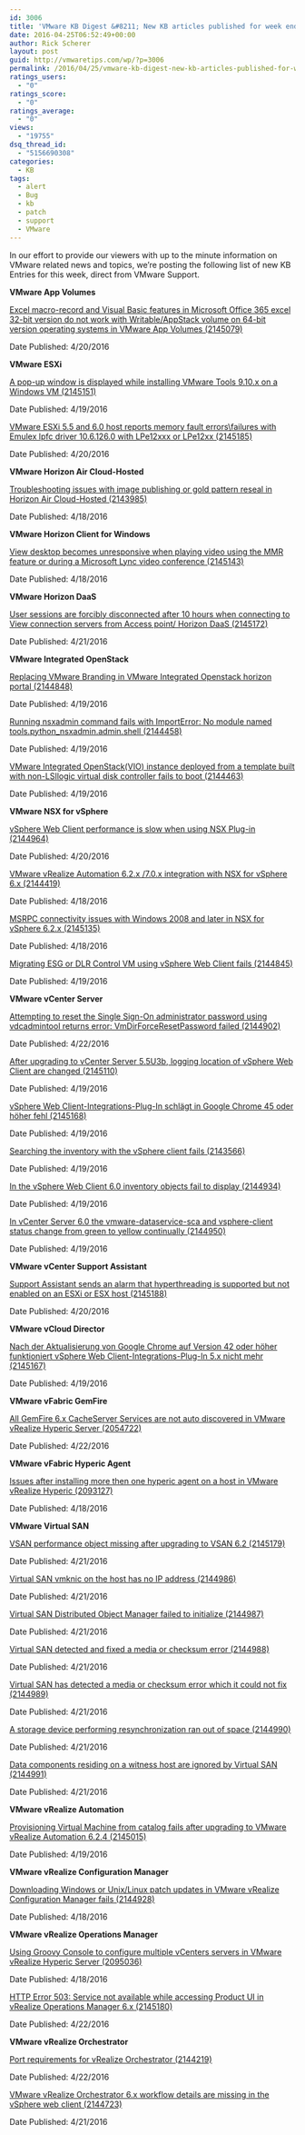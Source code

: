 ```yaml
---
id: 3006
title: 'VMware KB Digest &#8211; New KB articles published for week ending 4/23/16'
date: 2016-04-25T06:52:49+00:00
author: Rick Scherer
layout: post
guid: http://vmwaretips.com/wp/?p=3006
permalink: /2016/04/25/vmware-kb-digest-new-kb-articles-published-for-week-ending-42316/
ratings_users:
  - "0"
ratings_score:
  - "0"
ratings_average:
  - "0"
views:
  - "19755"
dsq_thread_id:
  - "5156690308"
categories:
  - KB
tags:
  - alert
  - Bug
  - kb
  - patch
  - support
  - VMware
---
```

In our effort to provide our viewers with up to the minute information on VMware related news and topics, we&#8217;re posting the following list of new KB Entries for this week, direct from VMware Support.

<!--more-->

**VMware App Volumes**
  
[Excel macro-record and Visual Basic features in Microsoft Office 365 excel 32-bit version do not work with Writable/AppStack volume on 64-bit version operating systems in VMware App Volumes (2145079)](http://vmw.re/1NLjb7n)
  
Date Published: 4/20/2016

**VMware ESXi**
  
[A pop-up window is displayed while installing VMware Tools 9.10.x on a Windows VM (2145151)](http://vmw.re/1VxsvDG)
  
Date Published: 4/19/2016
  
[VMware ESXi 5.5 and 6.0 host reports memory fault errors\failures with Emulex lpfc driver 10.6.126.0 with LPe12xxx or LPe12xx (2145185)](http://vmw.re/1NLjdfE)
  
Date Published: 4/20/2016

**VMware Horizon Air Cloud-Hosted**
  
[Troubleshooting issues with image publishing or gold pattern reseal in Horizon Air Cloud-Hosted (2143985)](http://vmw.re/1Vxstf2)
  
Date Published: 4/18/2016

**VMware Horizon Client for Windows**
  
[View desktop becomes unresponsive when playing video using the MMR feature or during a Microsoft Lync video conference (2145143)](http://vmw.re/1NLjdvS)
  
Date Published: 4/18/2016

**VMware Horizon DaaS**
  
[User sessions are forcibly disconnected after 10 hours when connecting to View connection servers from Access point/ Horizon DaaS (2145172)](http://vmw.re/1Vxstf3)
  
Date Published: 4/21/2016

**VMware Integrated OpenStack**
  
[Replacing VMware Branding in VMware Integrated Openstack horizon portal (2144848)](http://vmw.re/1NLjb7o)
  
Date Published: 4/19/2016
  
[Running nsxadmin command fails with ImportError: No module named tools.python_nsxadmin.admin.shell (2144458)](http://vmw.re/1Vxstf4)
  
Date Published: 4/19/2016
  
[VMware Integrated OpenStack(VIO) instance deployed from a template built with non-LSIlogic virtual disk controller fails to boot (2144463)](http://vmw.re/1NLjdw4)
  
Date Published: 4/19/2016

**VMware NSX for vSphere**
  
[vSphere Web Client performance is slow when using NSX Plug-in (2144964)](http://vmw.re/1VxsvDL)
  
Date Published: 4/20/2016
  
[VMware vRealize Automation 6.2.x /7.0.x integration with NSX for vSphere 6.x (2144419)](http://vmw.re/1NLjdw5)
  
Date Published: 4/18/2016
  
[MSRPC connectivity issues with Windows 2008 and later in NSX for vSphere 6.2.x (2145135)](http://vmw.re/1Vxswre)
  
Date Published: 4/18/2016
  
[Migrating ESG or DLR Control VM using vSphere Web Client fails (2144845)](http://vmw.re/1NLjfnL)
  
Date Published: 4/19/2016

**VMware vCenter Server**
  
[Attempting to reset the Single Sign-On administrator password using vdcadmintool returns error: VmDirForceResetPassword failed (2144902)](http://vmw.re/1VxswHV)
  
Date Published: 4/22/2016
  
[After upgrading to vCenter Server 5.5U3b, logging location of vSphere Web Client are changed (2145110)](http://vmw.re/1NLjgb9)
  
Date Published: 4/19/2016
  
[vSphere Web Client-Integrations-Plug-In schlägt in Google Chrome 45 oder höher fehl (2145168)](http://vmw.re/1VxswHW)
  
Date Published: 4/19/2016
  
[Searching the inventory with the vSphere client fails (2143566)](http://vmw.re/1NLjgbc)
  
Date Published: 4/19/2016
  
[In the vSphere Web Client 6.0 inventory objects fail to display (2144934)](http://vmw.re/1VxsAY8)
  
Date Published: 4/19/2016
  
[In vCenter Server 6.0 the vmware-dataservice-sca and vsphere-client status change from green to yellow continually (2144950)](http://vmw.re/1NLjmQ4)
  
Date Published: 4/19/2016

**VMware vCenter Support Assistant**
  
[Support Assistant sends an alarm that hyperthreading is supported but not enabled on an ESXi or ESX host (2145188)](http://vmw.re/1VxsyQ3)
  
Date Published: 4/20/2016

**VMware vCloud Director**
  
[Nach der Aktualisierung von Google Chrome auf Version 42 oder höher funktioniert vSphere Web Client-Integrations-Plug-In 5.x nicht mehr (2145167)](http://vmw.re/1NLjnUd)
  
Date Published: 4/19/2016

**VMware vFabric GemFire**
  
[All GemFire 6.x CacheServer Services are not auto discovered in VMware vRealize Hyperic Server (2054722)](http://vmw.re/1VxsAYa)
  
Date Published: 4/22/2016

**VMware vFabric Hyperic Agent**
  
[Issues after installing more then one hyperic agent on a host in VMware vRealize Hyperic (2093127)](http://vmw.re/1NLjmQ7)
  
Date Published: 4/18/2016

**VMware Virtual SAN**
  
[VSAN performance object missing after upgrading to VSAN 6.2 (2145179)](http://vmw.re/1VxsAYb)
  
Date Published: 4/21/2016
  
[Virtual SAN vmknic on the host has no IP address (2144986)](http://vmw.re/1NLjmQ8)
  
Date Published: 4/21/2016
  
[Virtual SAN Distributed Object Manager failed to initialize (2144987)](http://vmw.re/1VxsyQ6)
  
Date Published: 4/21/2016
  
[Virtual SAN detected and fixed a media or checksum error (2144988)](http://vmw.re/1NLjnUg)
  
Date Published: 4/21/2016
  
[Virtual SAN has detected a media or checksum error which it could not fix (2144989)](http://vmw.re/1VxsAYi)
  
Date Published: 4/21/2016
  
[A storage device performing resynchronization ran out of space (2144990)](http://vmw.re/1NLjn6z)
  
Date Published: 4/21/2016
  
[Data components residing on a witness host are ignored by Virtual SAN (2144991)](http://vmw.re/1VxsAYj)
  
Date Published: 4/21/2016

**VMware vRealize Automation**
  
[Provisioning Virtual Machine from catalog fails after upgrading to VMware vRealize Automation 6.2.4 (2145015)](http://vmw.re/1NLjn6A)
  
Date Published: 4/19/2016

**VMware vRealize Configuration Manager**
  
[Downloading Windows or Unix/Linux patch updates in VMware vRealize Configuration Manager fails (2144928)](http://vmw.re/1VxsFLs)
  
Date Published: 4/18/2016

**VMware vRealize Operations Manager**
  
[Using Groovy Console to configure multiple vCenters servers in VMware vRealize Hyperic Server (2095036)](http://vmw.re/1NLjC1r)
  
Date Published: 4/18/2016
  
[HTTP Error 503: Service not available while accessing Product UI in vRealize Operations Manager 6.x (2145180)](http://vmw.re/1VxsFLt)
  
Date Published: 4/22/2016

**VMware vRealize Orchestrator**
  
[Port requirements for vRealize Orchestrator (2144219)](http://vmw.re/1NLjA9T)
  
Date Published: 4/22/2016
  
[VMware vRealize Orchestrator 6.x workflow details are missing in the vSphere web client (2144723)](http://vmw.re/1VxsFLu)
  
Date Published: 4/21/2016